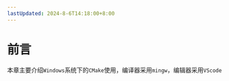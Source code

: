 ```yaml
---
lastUpdated: 2024-8-6T14:18:00+8:00
---
```


# 前言

本章主要介绍```Windows```系统下的```CMake```使用，编译器采用```mingw```，编辑器采用```VScode```